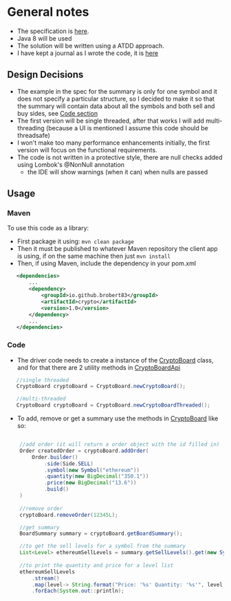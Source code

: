 # General notes

- The specification is [here](docs/Crypto_v1.0.md).
- Java 8 will be used
- The solution will be written using a ATDD approach.
- I have kept a journal as I wrote the code, it is [here](docs/CommitJournal.md)

## Design Decisions
- The example in the spec for the summary is only for one symbol and it does not specify a particular structure, so I decided to make it so that the summary will contain data about all the symbols and both sell and buy sides, see [Code section](#Code)
- The first version will be single threaded, after that works I will add multi-threading (because a UI is mentioned I assume this code should be threadsafe)
- I won't make too many performance enhancements initially, the first version will focus on the functional requirements.
- The code is not written in a protective style, there are null checks added using Lombok's @NonNull annotation
  - the IDE will show warnings (when it can) when nulls are passed

## Usage
### Maven
To use this code as a library:
 - First package it using: `mvn clean package`
 - Then it must be published to whatever Maven repository the client app is using, if on the same machine then just `mvn install`
 - Then, if using Maven, include the dependency in your pom.xml
 ```xml
    <dependencies>
        ...
        <dependency>
            <groupId>io.github.brobert83</groupId>
            <artifactId>crypto</artifactId>
            <version>1.0</version>
        </dependency>    
        ...
    </dependencies>
```
### Code
 - The driver code needs to create a instance of the [CryptoBoard](src/main/java/io/github/brobert83/crypto/board/CryptoBoard.java) class, and for that there are 2 utility methods in [CryptoBoardApi](src/main/java/io/github/brobert83/crypto/CryptoBoardApi.java)
 ```java
    //single threaded     
    CryptoBoard cryptoBoard = CryptoBoard.newCryptoBoard();

    //multi-threaded
    CryptoBoard cryptoBoard = CryptoBoard.newCryptoBoardThreaded();
 ```
- To add, remove or get a summary use the methods in [CryptoBoard](src/main/java/io/github/brobert83/crypto/board/CryptoBoard.java) like so:
```java

    //add order (it will return a order object with the id filled in)
    Order createdOrder = cryptoBoard.addOrder(
        Order.builder()
            .side(Side.SELL)
            .symbol(new Symbol("ethereum"))
            .quantity(new BigDecimal("350.1"))
            .price(new BigDecimal("13.6"))
            .build()
    )   
    
    //remove order
    cryptoBoard.removeOrder(12345L);

    //get summary
    BoardSummary summary = cryptoBoard.getBoardSummary();

    //to get the sell levels for a symbol from the summary
    List<Level> ethereumSellLevels = summary.getSellLevels().get(new Symbol("ETHEREUM"));
    
    //to print the quantity and price for a level list
    ethereumSellLevels
        .stream()
        .map(level-> String.format("Price: '%s' Quantity: '%s'", level.getPrice(), level.getQuantity()))
        .forEach(System.out::println);
```

